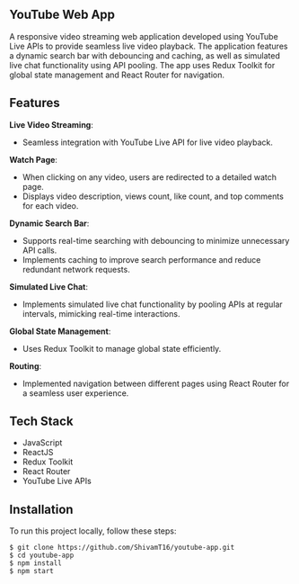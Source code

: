 ## YouTube Web App

A responsive video streaming web application developed using YouTube Live APIs to provide seamless live video playback. The application features a dynamic search bar with debouncing and caching, as well as simulated live chat functionality using API pooling. The app uses Redux Toolkit for global state management and React Router for navigation.

## Features
  
**Live Video Streaming**: 
  - Seamless integration with YouTube Live API for live video playback.

**Watch Page**:
  - When clicking on any video, users are redirected to a detailed watch page.
  - Displays video description, views count, like count, and top comments for each video.

**Dynamic Search Bar**: 
  - Supports real-time searching with debouncing to minimize unnecessary API calls.
  - Implements caching to improve search performance and reduce redundant network requests.
  
**Simulated Live Chat**:
  - Implements simulated live chat functionality by pooling APIs at regular intervals, mimicking real-time interactions.
  
**Global State Management**: 
  - Uses Redux Toolkit to manage global state efficiently.
  
**Routing**: 
  - Implemented navigation between different pages using React Router for a seamless user experience.

## Tech Stack

- JavaScript
- ReactJS
- Redux Toolkit
- React Router
- YouTube Live APIs
  
## Installation

To run this project locally, follow these steps:

   ```
   $ git clone https://github.com/ShivamT16/youtube-app.git
   $ cd youtube-app
   $ npm install
   $ npm start